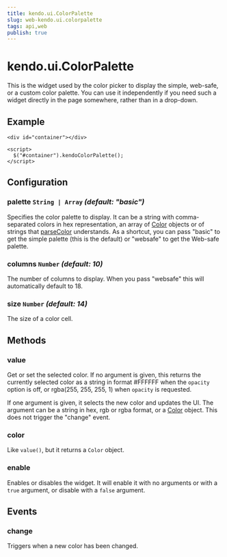 ```yaml
---
title: kendo.ui.ColorPalette
slug: web-kendo.ui.colorpalette
tags: api,web
publish: true
---
```


# kendo.ui.ColorPalette

This is the widget used by the color picker to display the simple,
web-safe, or a custom color palette.  You can use it independently if
you need such a widget directly in the page somewhere, rather than in
a drop-down.

## Example

    <div id="container"></div>

    <script>
      $("#container").kendoColorPalette();
    </script>

## Configuration

### palette `String | Array` *(default: "basic")*

Specifies the color palette to display.  It can be a string with
comma-separated colors in hex representation, an array of [Color][]
objects or of strings that [parseColor][] understands.  As a shortcut,
you can pass "basic" to get the simple palette (this is the default)
or "websafe" to get the Web-safe palette.

### columns `Number` *(default: 10)*

The number of columns to display.  When you pass "websafe" this will
automatically default to 18.

### size `Number` *(default: 14)*

The size of a color cell.

## Methods

### value

Get or set the selected color. If no argument is given, this returns the
currently selected color as a string in format #FFFFFF when the `opacity`
option is off, or rgba(255, 255, 255, 1) when `opacity` is requested.

If one argument is given, it selects the new color and updates the UI.  The
argument can be a string in hex, rgb or rgba format, or a [Color][] object.
This does not trigger the "change" event.

### color

Like `value()`, but it returns a `Color` object.

### enable

Enables or disables the widget.  It will enable it with no arguments
or with a `true` argument, or disable with a `false` argument.

## Events

### change

Triggers when a new color has been changed.

[parseColor]: ../framework/kendo#parseColor
[Color]: ../framework/kendo#Color
